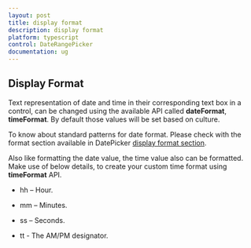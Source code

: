 ```yaml
---
layout: post
title: display format
description: display format
platform: typescript
control: DateRangePicker
documentation: ug
---
```


## Display Format

Text representation of date and time in their corresponding text box in a control, can be changed using the available API called **dateFormat**, **timeFormat**.  By default those values will be set based on culture. 

To know about standard patterns for date format. Please check with the format section available in DatePicker [display format section](https://help.syncfusion.com/js/datepicker/display-format).

Also like formatting the date value, the time value also can be formatted. Make use of below details, to create your custom time format using **timeFormat** API.

* hh – Hour.

* mm – Minutes.

* ss – Seconds.

* tt - The AM/PM designator.